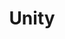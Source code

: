 ---
pid: LS112
title: Unity
location_transcription: Logan Square
zipcode: '19137'
outside_phl: 
neighborhood: Bridesburg
age: '22'
age_range: 20-29
instagram: 
image_file_name: LS_112.jpg
proposal_transcription: A circle of monoliths with one larger one in the center. Meant
  to represent coming together and standing tall as a symbol of what the people Philadelphia
  have and can do when they come together.
topic: Unity,Unknown
topic_summary: 0, 0
type: Sculpture Statue,Obelisk
keywords_other: strength, unity
credit: James Rutterford
image_labels: 
twitter: 
facebook: 
permalink: "/monuments/ls112/"
layout: item-page
---